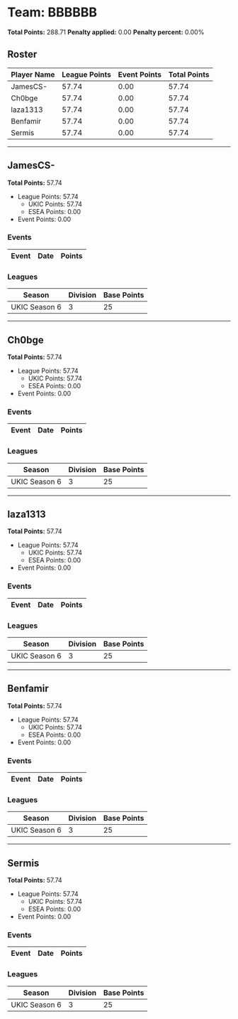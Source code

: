 # Team: BBBBBB

**Total Points:** 288.71
**Penalty applied:** 0.00
**Penalty percent:** 0.00%

## Roster
| Player Name | League Points | Event Points | Total Points |
|-------------|--------------|--------------|-------------|
| JamesCS- | 57.74 | 0.00 | 57.74 |
| Ch0bge | 57.74 | 0.00 | 57.74 |
| laza1313 | 57.74 | 0.00 | 57.74 |
| Benfamir | 57.74 | 0.00 | 57.74 |
| Sermis | 57.74 | 0.00 | 57.74 |

---

## JamesCS-

**Total Points:** 57.74

- League Points: 57.74
  - UKIC Points: 57.74
  - ESEA Points: 0.00
- Event Points: 0.00

### Events
| Event | Date | Points |
|-------|------|--------|
### Leagues
| Season | Division | Base Points |
|--------|----------|-------------|
| UKIC Season 6 | 3 | 25 |
---

## Ch0bge

**Total Points:** 57.74

- League Points: 57.74
  - UKIC Points: 57.74
  - ESEA Points: 0.00
- Event Points: 0.00

### Events
| Event | Date | Points |
|-------|------|--------|
### Leagues
| Season | Division | Base Points |
|--------|----------|-------------|
| UKIC Season 6 | 3 | 25 |
---

## laza1313

**Total Points:** 57.74

- League Points: 57.74
  - UKIC Points: 57.74
  - ESEA Points: 0.00
- Event Points: 0.00

### Events
| Event | Date | Points |
|-------|------|--------|
### Leagues
| Season | Division | Base Points |
|--------|----------|-------------|
| UKIC Season 6 | 3 | 25 |
---

## Benfamir

**Total Points:** 57.74

- League Points: 57.74
  - UKIC Points: 57.74
  - ESEA Points: 0.00
- Event Points: 0.00

### Events
| Event | Date | Points |
|-------|------|--------|
### Leagues
| Season | Division | Base Points |
|--------|----------|-------------|
| UKIC Season 6 | 3 | 25 |
---

## Sermis

**Total Points:** 57.74

- League Points: 57.74
  - UKIC Points: 57.74
  - ESEA Points: 0.00
- Event Points: 0.00

### Events
| Event | Date | Points |
|-------|------|--------|
### Leagues
| Season | Division | Base Points |
|--------|----------|-------------|
| UKIC Season 6 | 3 | 25 |